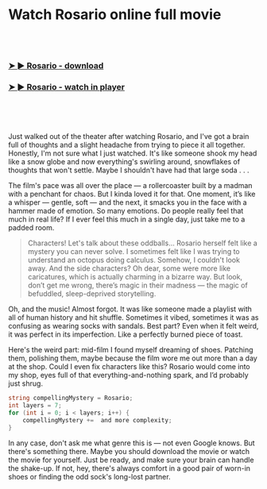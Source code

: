 <h1>Watch Rosario online full movie</h1>


<br><br>

<h3><a href="https://Andys-calnouthoughstar1979.github.io/khsturhzwn/">➤ ► Rosario - download</a></h3> 
<h3><a href="https://Andys-calnouthoughstar1979.github.io/khsturhzwn/">➤ ► Rosario - watch in player</a></h3>


<br><br><br>


Just walked out of the theater after watching Rosario, and I've got a brain full of thoughts and a slight headache from trying to piece it all together. Honestly, I'm not sure what I just watched. It's like someone shook my head like a snow globe and now everything's swirling around, snowflakes of thoughts that won't settle. Maybe I shouldn't have had that large soda . . .

The film's pace was all over the place — a rollercoaster built by a madman with a penchant for chaos. But I kinda loved it for that. One moment, it’s like a whisper — gentle, soft — and the next, it smacks you in the face with a hammer made of emotion. So many emotions. Do people really feel that much in real life? If I ever feel this much in a single day, just take me to a padded room.

>Characters! Let's talk about these oddballs... Rosario herself felt like a mystery you can never solve. I sometimes felt like I was trying to understand an octopus doing calculus. Somehow, I couldn't look away. And the side characters? Oh dear, some were more like caricatures, which is actually charming in a bizarre way. But look, don’t get me wrong, there’s magic in their madness — the magic of befuddled, sleep-deprived storytelling.

Oh, and the music! Almost forgot. It was like someone made a playlist with all of human history and hit shuffle. Sometimes it vibed, sometimes it was as confusing as wearing socks with sandals. Best part? Even when it felt weird, it was perfect in its imperfection. Like a perfectly burned piece of toast.

Here's the weird part: mid-film I found myself dreaming of shoes. Patching them, polishing them, maybe because the film wore me out more than a day at the shop. Could I even fix characters like this? Rosario would come into my shop, eyes full of that everything-and-nothing spark, and I’d probably just shrug.

```csharp
string compellingMystery = Rosario;
int layers = 7;
for (int i = 0; i < layers; i++) {
    compellingMystery +=  and more complexity;
}
```

In any case, don't ask me what genre this is — not even Google knows. But there's something there. Maybe you should download the movie or watch the movie for yourself. Just be ready, and make sure your brain can handle the shake-up. If not, hey, there's always comfort in a good pair of worn-in shoes or finding the odd sock's long-lost partner.
